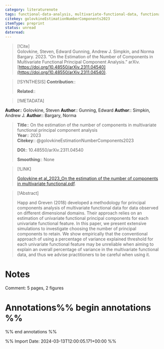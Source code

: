 ```yaml
---
category: literaturenote
tags: functional-data-analysis, multivariate-functional-data, functional-principal-components
citekey: golovkineEstimationNumberComponents2023
itemType: preprint
status: unread  
dateread:  
---
```


> [!Cite]  
> Golovkine, Steven, Edward Gunning, Andrew J. Simpkin, and Norma Bargary. 2023. “On the Estimation of the Number of Components in Multivariate Functional Principal Component Analysis.” arXiv. [https://doi.org/10.48550/arXiv.2311.04540](https://doi.org/10.48550/arXiv.2311.04540).

> [!SYNTHESIS] 
>**Contribution**::
>
>**Related**:: 
>

> [!METADATA]  
>
**Author**:: Golovkine, Steven
**Author**:: Gunning, Edward
**Author**:: Simpkin, Andrew J.
**Author**:: Bargary, Norma<br>
> **Title**:: On the estimation of the number of components in multivariate functional principal component analysis    
> **Year**:: 2023     
> **Citekey**:: @golovkineEstimationNumberComponents2023    
>    
>    
>     
>    
>    
>     
>    
>**DOI**:: 10.48550/arXiv.2311.04540    
>
>**Smoothing**:: None
>

> [!LINK] 
>
> [Golovkine et al_2023_On the estimation of the number of components in multivariate functional.pdf](file:///Users/steven/Library/CloudStorage/GoogleDrive-steven.golovkine@ul.ie/My%20Drive/bibliography/arXiv/2023/Golovkine%20et%20al_2023_On%20the%20estimation%20of%20the%20number%20of%20components%20in%20multivariate%20functional.pdf).

>[!Abstract]
>
>Happ and Greven (2018) developed a methodology for principal components analysis of multivariate functional data for data observed on different dimensional domains. Their approach relies on an estimation of univariate functional principal components for each univariate functional feature. In this paper, we present extensive simulations to investigate choosing the number of principal components to retain. We show empirically that the conventional approach of using a percentage of variance explained threshold for each univariate functional feature may be unreliable when aiming to explain an overall percentage of variance in the multivariate functional data, and thus we advise practitioners to be careful when using it.
>>


# Notes
Comment: 5 pages, 2 figures<br>
# Annotations%% begin annotations %%  
 
  
%% end annotations %%

%% Import Date: 2024-03-13T12:00:05.171+00:00 %%
